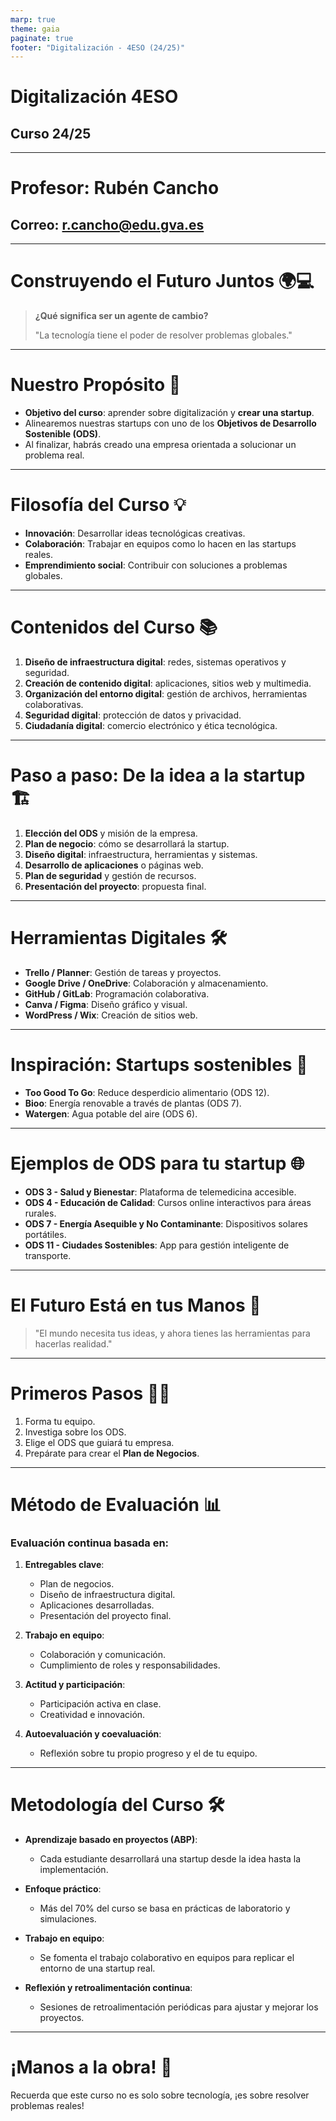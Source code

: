 ```yaml
---
marp: true
theme: gaia
paginate: true
footer: "Digitalización - 4ESO (24/25)"
---
```


# Digitalización 4ESO

## Curso 24/25

---

# Profesor: Rubén Cancho
## Correo: r.cancho@edu.gva.es

---

# Construyendo el Futuro Juntos 🌍💻

> **¿Qué significa ser un agente de cambio?**
>
> "La tecnología tiene el poder de resolver problemas globales."

<!-- presenter notes
Bienvenidos al futuro. Hoy comenzamos un viaje que va más allá de la tecnología, un viaje en el que cada uno de ustedes tendrá la oportunidad de convertirse en agentes de cambio.

Porque no solo se trata de aprender a usar herramientas digitales, sino de utilizarlas para resolver los problemas del mundo.

La tecnología tiene el poder de mejorar vidas, de reducir el impacto ambiental, de acercar la educación a todos los rincones del mundo, y ustedes, en este curso, tendrán la oportunidad de crear sus propias soluciones.

Vamos a trabajar en equipo, vamos a pensar como emprendedores, y lo más importante, vamos a hacer que la tecnología esté al servicio de la sociedad y del planeta. 

Al final de este curso, habrán creado su propia startup, orientada a resolver un problema real. Y lo más increíble es que ese problema lo eligen ustedes, según lo que más les motive.

Estamos aquí para construir el futuro juntos, y cada uno de ustedes tiene una pieza clave en ese futuro. ¿Están listos para empezar?
-->

---

# Nuestro Propósito 🚀

- **Objetivo del curso**: aprender sobre digitalización y **crear una startup**.
- Alinearemos nuestras startups con uno de los **Objetivos de Desarrollo Sostenible (ODS)**.
- Al finalizar, habrás creado una empresa orientada a solucionar un problema real.

---

# Filosofía del Curso 💡

- **Innovación**: Desarrollar ideas tecnológicas creativas.
- **Colaboración**: Trabajar en equipos como lo hacen en las startups reales.
- **Emprendimiento social**: Contribuir con soluciones a problemas globales.

---

# Contenidos del Curso 📚

1. **Diseño de infraestructura digital**: redes, sistemas operativos y seguridad.
2. **Creación de contenido digital**: aplicaciones, sitios web y multimedia.
3. **Organización del entorno digital**: gestión de archivos, herramientas colaborativas.
4. **Seguridad digital**: protección de datos y privacidad.
5. **Ciudadanía digital**: comercio electrónico y ética tecnológica.

---

# Paso a paso: De la idea a la startup 🏗️

1. **Elección del ODS** y misión de la empresa.
2. **Plan de negocio**: cómo se desarrollará la startup.
3. **Diseño digital**: infraestructura, herramientas y sistemas.
4. **Desarrollo de aplicaciones** o páginas web.
5. **Plan de seguridad** y gestión de recursos.
6. **Presentación del proyecto**: propuesta final.

---

# Herramientas Digitales 🛠️

- **Trello / Planner**: Gestión de tareas y proyectos.
- **Google Drive / OneDrive**: Colaboración y almacenamiento.
- **GitHub / GitLab**: Programación colaborativa.
- **Canva / Figma**: Diseño gráfico y visual.
- **WordPress / Wix**: Creación de sitios web.

---

# Inspiración: Startups sostenibles 🌱

- **Too Good To Go**: Reduce desperdicio alimentario (ODS 12).
- **Bioo**: Energía renovable a través de plantas (ODS 7).
- **Watergen**: Agua potable del aire (ODS 6).

---

# Ejemplos de ODS para tu startup 🌐

- **ODS 3 - Salud y Bienestar**: Plataforma de telemedicina accesible.
- **ODS 4 - Educación de Calidad**: Cursos online interactivos para áreas rurales.
- **ODS 7 - Energía Asequible y No Contaminante**: Dispositivos solares portátiles.
- **ODS 11 - Ciudades Sostenibles**: App para gestión inteligente de transporte.

---

# El Futuro Está en tus Manos 🌟

> "El mundo necesita tus ideas, y ahora tienes las herramientas para hacerlas realidad."

---

# Primeros Pasos 🚶‍♂️

1. Forma tu equipo.
2. Investiga sobre los ODS.
3. Elige el ODS que guiará tu empresa.
4. Prepárate para crear el **Plan de Negocios**.

---

# Método de Evaluación 📊

### Evaluación continua basada en:

1. **Entregables clave**:
   - Plan de negocios.
   - Diseño de infraestructura digital.
   - Aplicaciones desarrolladas.
   - Presentación del proyecto final.
   
2. **Trabajo en equipo**:
   - Colaboración y comunicación.
   - Cumplimiento de roles y responsabilidades.
   
3. **Actitud y participación**:
   - Participación activa en clase.
   - Creatividad e innovación.

4. **Autoevaluación y coevaluación**:
   - Reflexión sobre tu propio progreso y el de tu equipo.

---

# Metodología del Curso 🛠️

- **Aprendizaje basado en proyectos (ABP)**:
  - Cada estudiante desarrollará una startup desde la idea hasta la implementación.
  
- **Enfoque práctico**:
  - Más del 70% del curso se basa en prácticas de laboratorio y simulaciones.
  
- **Trabajo en equipo**:
  - Se fomenta el trabajo colaborativo en equipos para replicar el entorno de una startup real.

- **Reflexión y retroalimentación continua**:
  - Sesiones de retroalimentación periódicas para ajustar y mejorar los proyectos.

---

# ¡Manos a la obra! 💼
Recuerda que este curso no es solo sobre tecnología, ¡es sobre resolver problemas reales!

